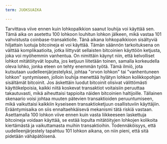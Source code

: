 ```yaml
---
term: JUOKSUAIKA

---
```

Tarvittava viive ennen kuin lohkopalkkion saanut louhija voi käyttää sen. Tämä aika on asetettu 100 lohkoon louhitun lohkon jälkeen, mikä vastaa 101 vahvistusta coinbase-transaktiolle. Tänä aikana lohkopalkkioon sisältyviä hiljattain luotuja bitcoineja ei voi käyttää. Tämän säännön tarkoituksena on välttää komplikaatioita, jotka liittyvät sellaisten bitcoinien käyttöön ketjusta, joka voi myöhemmin vanhentua. On nimittäin käynyt niin, että kelvolliset lohkot mitätöityvät lopulta, jos ketjuun liitetään toinen, samalla korkeudella oleva lohko, jonka eteen on tehty enemmän työtä. Tämä ilmiö, jota kutsutaan uudelleenjärjestelyksi, johtaa "orvon lohkon" tai "vanhentuneen lohkon" syntymiseen, jolloin louhija menettää hylätyn lohkon kolikkopohjan sisältämät bitcoinit. Jos äskettäin luodut bitcoinit olisivat välittömästi käyttökelpoisia, kaikki niitä koskevat transaktiot voitaisiin peruuttaa takautuvasti, mikä aiheuttaisi tappioita näiden bitcoinien haltijoille. Tällainen skenaario voisi johtaa muuten pätevien transaktioiden peruuntumiseen, mikä vaikuttaisi kaikkiin kyseiseen transaktioketjuun osallistuviin käyttäjiin. Erääntymisaika on siis ennaltaehkäisevä mekanismi tätä riskiä vastaan. Asettamalla 100 lohkon viive ennen kuin vasta liikkeeseen laskettuja bitcoineja voidaan käyttää, se estää lopulta mitätöityjen lohkojen kolikoita kiertämästä ja vaikuttamasta muihin transaktioihin. Todennäköisyys, että uudelleenjärjestely tapahtuu 101 lohkon aikana, on niin pieni, että sitä pidetään vähäpätöisenä.